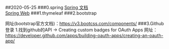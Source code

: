 ##2020-05-25
###0.spring
[Spring 文档](https://spring.io/guides)    
[Spring Web](https://spring.io/guides/gs/serving-web-content/)
###1.thymeleaf
    <html xmlns:th="http://www.thymeleaf.org">
###2.bootstrap
    <script src="../static/js/bootstrap.min.js" type="application/javascript"></script>
    <link rel="stylesheet" href="css/bootstrap.min.css">
    <link rel="stylesheet" href="css/bootstrap-theme.min.css">

   网址(bootstrap官方文档)：https://v3.bootcss.com/components/
###3.Github登录
    1.找到github的API -> Creating custom badges for OAuth Apps
   网址：https://developer.github.com/apps/building-oauth-apps/creating-an-oauth-app/
